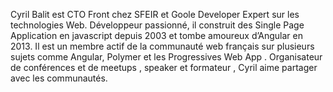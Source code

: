 Cyril Balit est CTO Front chez SFEIR et Goole Developer Expert sur les technologies Web. Développeur passionné, il construit des Single Page Application en javascript depuis 2003 et tombe amoureux d’Angular en 2013. Il est un membre actif de la communauté web français sur plusieurs sujets comme Angular, Polymer  et les Progressives Web App . Organisateur de conférences et de meetups , speaker et formateur , Cyril aime partager avec les communautés. 